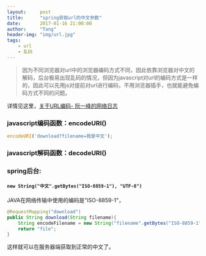 ```yaml
---
layout:     post
title:      "spring获取url的中文参数"
date:       2017-01-16 21:00:00
author:     "Tang"
header-img: "img/url.jpg"
tags:
    - url
    - 乱码
---
```


> 因为不同浏览器对url中的浏览器编码方式不同，因此依靠浏览器对中文的解码，后台极易出现乱码的情况，但因为javascript对url的编码方式是一样的，因此可以先用js对提前对url进行编码，不用浏览器插手，也就能避免编码方式不同的问题。

详情见这里，[关于URL编码- 阮一峰的网络日志](http://www.ruanyifeng.com/blog/2010/02/url_encoding.html)

### javascript编码函数：encodeURI()

```javascript
encodeURI('download?filename=我是中文');
```

### javascript解码函数：decodeURI()

### spring后台: 

#### `new String("中文".getBytes("ISO-8859-1"), "UTF-8")`

JAVA在网络传输中使用的编码是"ISO-8859-1"，

```java
@RequestMapping("download")
public String download(String filename){
    String encodeFilename = new String("filename".getBytes("ISO-8859-1"), "UTF-8");
    return "file";
}
```

这样就可以在服务器端获取到正常的中文了。